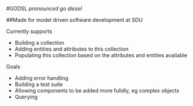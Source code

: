 #GODSL
_pronounced go diesel_

##Made for model driven software development at SDU

Currently supports
- Building a collection  
- Adding entities and attributes to this collection
- Populating this collection based on the attributes and entities available

Goals
- Adding error handling 
- Building a test suite  
- Allowing components to be added more fulidly, eg complex objects 
- Querying
